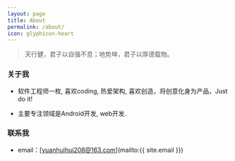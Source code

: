 ```yaml
---
layout: page
title: About
permalink: /about/
icon: glyphicon-heart
---
```


>  天行健，君子以自强不息；地势坤，君子以厚德载物。

### 关于我

* 软件工程师一枚, 喜欢coding, 热爱架构, 喜欢创造，将创意化身为产品，Just do it!

* 主要专注领域是Android开发, web开发.


### 联系我

* email：[yuanhuihui208@163.com](mailto:{{ site.email }})

